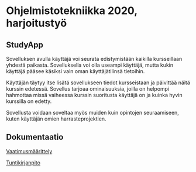 # Ohjelmistotekniikka 2020, harjoitustyö

## StudyApp
Sovelluksen avulla käyttäjä voi seurata edistymistään kaikilla kursseillaan yhdestä paikasta.
Sovelluksella voi olla useampi käyttäjä, mutta kukin käyttäjä pääsee käsiksi vain oman käyttäjätilinsä tietoihin.

Käyttäjän täytyy itse lisätä sovellukseen tiedot kursseistaan ja päivittää näitä kurssin edetessä.
Sovellus tarjoaa ominaisuuksia, joilla on helpompi hahmottaa missä vaiheessa kurssin suoritusta käyttäjä on ja kuinka hyvin 
kurssilla on edetty.

Sovellusta voidaan soveltaa myös muiden kuin opintojen seuraamiseen, kuten käyttäjän omien harrasteprojektien.

## Dokumentaatio

[Vaatimusmäärittely](https://github.com/pweura/ot-harjoitustyo/blob/master/dokumentaatio/vaatimusmaarittely.md)

[Tuntikirjanpito](https://github.com/pweura/ot-harjoitustyo/blob/master/dokumentaatio/tuntikirjanpito.md)
